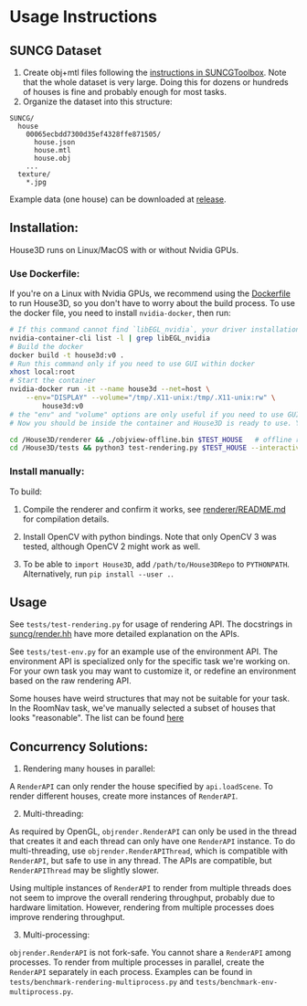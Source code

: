 
# Usage Instructions

## SUNCG Dataset
1. Create obj+mtl files following the [instructions in SUNCGToolbox](https://github.com/shurans/SUNCGtoolbox#convert-to-objmtl).
  Note that the whole dataset is very large. Doing this for dozens or hundreds of houses is fine and probably
  enough for most tasks.
2. Organize the dataset into this structure:

```
SUNCG/
  house
    00065ecbdd7300d35ef4328ffe871505/
      house.json
      house.mtl
      house.obj
    ...
  texture/
    *.jpg
```

Example data (one house) can be downloaded at [release](https://github.com/facebookresearch/House3D/releases/tag/example-data).

## Installation:

House3D runs on Linux/MacOS with or without Nvidia GPUs.

### Use Dockerfile:
If you're on a Linux with Nvidia GPUs,
we recommend using the [Dockerfile](Dockerfile) to run House3D,
so you don't have to worry about the build process.
To use the docker file, you need to install `nvidia-docker`, then run:

```bash
# If this command cannot find `libEGL_nvidia`, your driver installation is incomplete.
nvidia-container-cli list -l | grep libEGL_nvidia 
# Build the docker
docker build -t house3d:v0 .
# Run this command only if you need to use GUI within docker
xhost local:root
# Start the container
nvidia-docker run -it --name house3d --net=host \
    --env="DISPLAY" --volume="/tmp/.X11-unix:/tmp/.X11-unix:rw" \
		house3d:v0
# the "env" and "volume" options are only useful if you need to use GUI within docker
# Now you should be inside the container and House3D is ready to use. You can:

cd /House3D/renderer && ./objview-offline.bin $TEST_HOUSE   # offline rendering, produce an image file
cd /House3D/tests && python3 test-rendering.py $TEST_HOUSE --interactive  # interactive rendering with GUI
```

### Install manually:

To build:

1. Compile the renderer and confirm it works, see [renderer/README.md](renderer) for compilation details.

2. Install OpenCV with python bindings. Note that only OpenCV 3 was tested, although OpenCV 2 might work as well.

3. To be able to `import House3D`, add `/path/to/House3DRepo` to `PYTHONPATH`. Alternatively, run `pip install --user .`.

## Usage

See `tests/test-rendering.py` for usage of rendering API.
The docstrings in
[suncg/render.hh](https://github.com/facebookresearch/House3D/blob/master/renderer/suncg/render.hh)
have more detailed explanation on the APIs.

See `tests/test-env.py` for an example use of the environment API.
The environment API is specialized only for the specific task we're working on.
For your own task you may want to customize it, or redefine an environment based on the raw rendering API.

Some houses have weird structures that may not be suitable for your task.
In the RoomNav task, we've manually selected a subset of houses that looks "reasonable".
The list can be found [here](https://github.com/facebookresearch/House3D/releases/download/v0.9/all_houses.json)

## Concurrency Solutions:

1. Rendering many houses in parallel:

A `RenderAPI` can only render the house specified by `api.loadScene`. To render
different houses, create more instances of `RenderAPI`.

2. Multi-threading:

As required by OpenGL, `objrender.RenderAPI` can only be used in the thread that
creates it and each thread can only have one `RenderAPI` instance.
To do multi-threading, use `objrender.RenderAPIThread`, which is compatible
with `RenderAPI`, but safe to use in any thread. The APIs are compatible, but
`RenderAPIThread` may be slightly slower.

Using multiple instances of `RenderAPI` to render from multiple threads does not
seem to improve the overall rendering throughput, probably due to hardware limitation.
However, rendering from multiple processes does improve rendering throughput.

3. Multi-processing:

`objrender.RenderAPI` is not fork-safe. You cannot share a `RenderAPI` among processes.
To render from multiple processes in parallel, create the `RenderAPI` separately
in each process. Examples can be found in
`tests/benchmark-rendering-multiprocess.py` and `tests/benchmark-env-multiprocess.py`.
